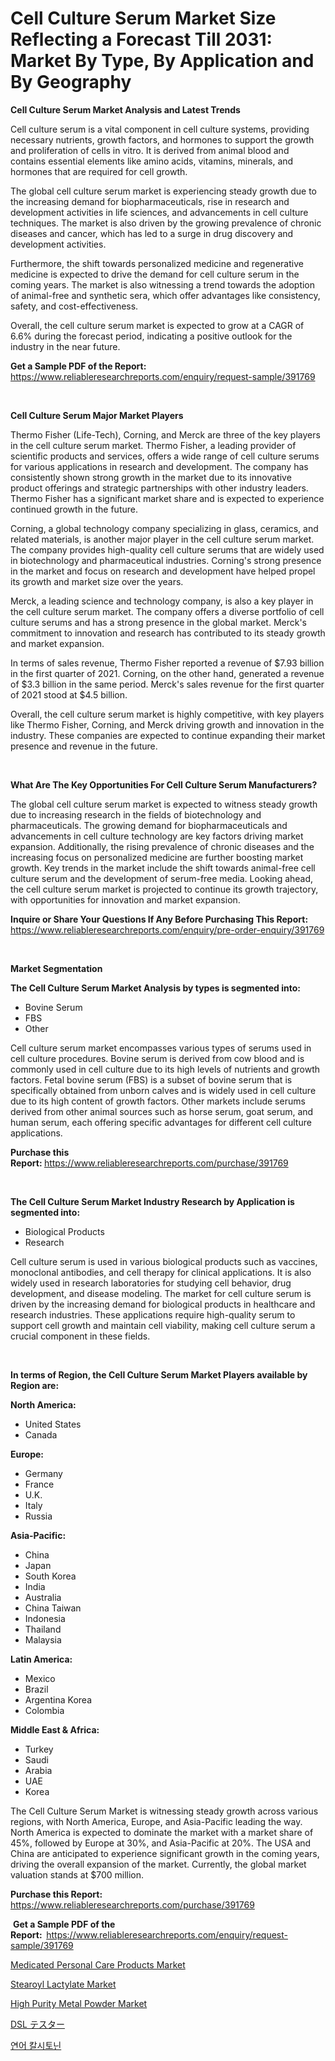 <p><h1>Cell Culture Serum Market Size Reflecting a Forecast Till 2031: Market By Type, By Application and By Geography</h1></p><p><strong>Cell Culture Serum Market Analysis and Latest Trends</strong></p>
<p><p>Cell culture serum is a vital component in cell culture systems, providing necessary nutrients, growth factors, and hormones to support the growth and proliferation of cells in vitro. It is derived from animal blood and contains essential elements like amino acids, vitamins, minerals, and hormones that are required for cell growth.</p><p>The global cell culture serum market is experiencing steady growth due to the increasing demand for biopharmaceuticals, rise in research and development activities in life sciences, and advancements in cell culture techniques. The market is also driven by the growing prevalence of chronic diseases and cancer, which has led to a surge in drug discovery and development activities.</p><p>Furthermore, the shift towards personalized medicine and regenerative medicine is expected to drive the demand for cell culture serum in the coming years. The market is also witnessing a trend towards the adoption of animal-free and synthetic sera, which offer advantages like consistency, safety, and cost-effectiveness.</p><p>Overall, the cell culture serum market is expected to grow at a CAGR of 6.6% during the forecast period, indicating a positive outlook for the industry in the near future.</p></p>
<p><strong>Get a Sample PDF of the Report:&nbsp;</strong> <a href="https://www.reliableresearchreports.com/enquiry/request-sample/391769">https://www.reliableresearchreports.com/enquiry/request-sample/391769</a></p>
<p>&nbsp;</p>
<p><strong>Cell Culture Serum Major Market Players</strong></p>
<p><p>Thermo Fisher (Life-Tech), Corning, and Merck are three of the key players in the cell culture serum market. Thermo Fisher, a leading provider of scientific products and services, offers a wide range of cell culture serums for various applications in research and development. The company has consistently shown strong growth in the market due to its innovative product offerings and strategic partnerships with other industry leaders. Thermo Fisher has a significant market share and is expected to experience continued growth in the future.</p><p>Corning, a global technology company specializing in glass, ceramics, and related materials, is another major player in the cell culture serum market. The company provides high-quality cell culture serums that are widely used in biotechnology and pharmaceutical industries. Corning's strong presence in the market and focus on research and development have helped propel its growth and market size over the years.</p><p>Merck, a leading science and technology company, is also a key player in the cell culture serum market. The company offers a diverse portfolio of cell culture serums and has a strong presence in the global market. Merck's commitment to innovation and research has contributed to its steady growth and market expansion.</p><p>In terms of sales revenue, Thermo Fisher reported a revenue of $7.93 billion in the first quarter of 2021. Corning, on the other hand, generated a revenue of $3.3 billion in the same period. Merck's sales revenue for the first quarter of 2021 stood at $4.5 billion.</p><p>Overall, the cell culture serum market is highly competitive, with key players like Thermo Fisher, Corning, and Merck driving growth and innovation in the industry. These companies are expected to continue expanding their market presence and revenue in the future.</p></p>
<p>&nbsp;</p>
<p><strong>What Are The Key Opportunities For Cell Culture Serum Manufacturers?</strong></p>
<p><p>The global cell culture serum market is expected to witness steady growth due to increasing research in the fields of biotechnology and pharmaceuticals. The growing demand for biopharmaceuticals and advancements in cell culture technology are key factors driving market expansion. Additionally, the rising prevalence of chronic diseases and the increasing focus on personalized medicine are further boosting market growth. Key trends in the market include the shift towards animal-free cell culture serum and the development of serum-free media. Looking ahead, the cell culture serum market is projected to continue its growth trajectory, with opportunities for innovation and market expansion.</p></p>
<p><strong>Inquire or Share Your Questions If Any Before Purchasing This Report:</strong> <a href="https://www.reliableresearchreports.com/enquiry/pre-order-enquiry/391769">https://www.reliableresearchreports.com/enquiry/pre-order-enquiry/391769</a></p>
<p>&nbsp;</p>
<p><strong>Market Segmentation</strong></p>
<p><strong>The Cell Culture Serum Market Analysis by types is segmented into:</strong></p>
<p><ul><li>Bovine Serum</li><li>FBS</li><li>Other</li></ul></p>
<p><p>Cell culture serum market encompasses various types of serums used in cell culture procedures. Bovine serum is derived from cow blood and is commonly used in cell culture due to its high levels of nutrients and growth factors. Fetal bovine serum (FBS) is a subset of bovine serum that is specifically obtained from unborn calves and is widely used in cell culture due to its high content of growth factors. Other markets include serums derived from other animal sources such as horse serum, goat serum, and human serum, each offering specific advantages for different cell culture applications.</p></p>
<p><strong>Purchase this Report:&nbsp;</strong><a href="https://www.reliableresearchreports.com/purchase/391769">https://www.reliableresearchreports.com/purchase/391769</a></p>
<p>&nbsp;</p>
<p><strong>The Cell Culture Serum Market Industry Research by Application is segmented into:</strong></p>
<p><ul><li>Biological Products</li><li>Research</li></ul></p>
<p><p>Cell culture serum is used in various biological products such as vaccines, monoclonal antibodies, and cell therapy for clinical applications. It is also widely used in research laboratories for studying cell behavior, drug development, and disease modeling. The market for cell culture serum is driven by the increasing demand for biological products in healthcare and research industries. These applications require high-quality serum to support cell growth and maintain cell viability, making cell culture serum a crucial component in these fields.</p></p>
<p>&nbsp;</p>
<p><strong>In terms of Region, the Cell Culture Serum Market Players available by Region are:</strong></p>
<p>
    <p> <strong> North America: </strong>
        <ul>
            <li>United States</li>
            <li>Canada</li>
        </ul>
        </p> 
    <p> <strong> Europe: </strong>
        <ul>
            <li>Germany</li>
            <li>France</li>
            <li>U.K.</li>
            <li>Italy</li>
            <li>Russia</li>
        </ul>
        </p> 
    <p> <strong> Asia-Pacific: </strong>
        <ul>
            <li>China</li>
            <li>Japan</li>
            <li>South Korea</li>
            <li>India</li>
            <li>Australia</li>
            <li>China Taiwan</li>
            <li>Indonesia</li>
            <li>Thailand</li>
            <li>Malaysia</li>
        </ul>
        </p> 
    <p> <strong> Latin America: </strong>
        <ul>
            <li>Mexico</li>
            <li>Brazil</li>
            <li>Argentina Korea</li>
            <li>Colombia</li>
        </ul>
        </p> 
    <p> <strong> Middle East & Africa: </strong>
        <ul>
            <li>Turkey</li>
            <li>Saudi</li>
            <li>Arabia</li>
            <li>UAE</li>
            <li>Korea</li>
        </ul>
    </p>
    </p>
<p><p>The Cell Culture Serum Market is witnessing steady growth across various regions, with North America, Europe, and Asia-Pacific leading the way. North America is expected to dominate the market with a market share of 45%, followed by Europe at 30%, and Asia-Pacific at 20%. The USA and China are anticipated to experience significant growth in the coming years, driving the overall expansion of the market. Currently, the global market valuation stands at $700 million.</p></p>
<p><strong>Purchase this Report: </strong><a href="https://www.reliableresearchreports.com/purchase/391769">https://www.reliableresearchreports.com/purchase/391769</a></p>
<p>&nbsp;<strong>Get a Sample PDF of the Report:&nbsp;&nbsp;</strong><a href="https://www.reliableresearchreports.com/enquiry/request-sample/391769">https://www.reliableresearchreports.com/enquiry/request-sample/391769</a></p>
<p><strong></strong></p>
<p><p><a href="https://view.publitas.com/reportprime-1/medicated-personal-care-products-market-share-market-new-trends-analysis-report-by-type-by-application-by-end-use-by-region-and-segment-forecasts-2024-2031/">Medicated Personal Care Products Market</a></p><p><a href="https://meowing-canidae-761.notion.site/Stearoyl-Lactylate-Market-Size-Growth-Outlook-from-2024-to-2031-projecting-at-Market-s-Trends-Anal-2bb0aa66a383407fb5409aa388d61612">Stearoyl Lactylate Market</a></p><p><a href="https://github.com/bobicer/Market-Research-Report-List-2/blob/main/high-purity-metal-powder-market.md">High Purity Metal Powder Market</a></p><p><a href="https://medium.com/@catherine10203/dsl%E3%83%86%E3%82%B9%E3%82%BF%E3%83%BC%E5%B8%82%E5%A0%B4%E3%81%AF-%E5%B8%82%E5%A0%B4%E3%82%B7%E3%82%A7%E3%82%A2-%E5%B8%82%E5%A0%B4%E5%8B%95%E5%90%91-%E5%B8%82%E5%A0%B4%E6%88%90%E9%95%B7%E3%81%AB%E9%96%A2%E3%81%99%E3%82%8B%E6%83%85%E5%A0%B1%E3%82%92%E6%8F%90%E4%BE%9B%E3%81%97%E3%81%BE%E3%81%99-dd202692783d">DSL テスター</a></p><p><a href="https://medium.com/@ar-medical/%EC%97%B0%EC%96%B4-%EC%B9%BC%EC%8B%9C%ED%86%A0%EB%8B%8C-%EC%8B%9C%EC%9E%A5-%EA%B7%9C%EB%AA%A8-%EB%B0%8F-%EC%8B%9C%EC%9E%A5-%EB%8F%99%ED%96%A5-%EC%99%84%EC%A0%84%ED%95%9C-%EC%82%B0%EC%97%85-%EA%B0%9C%EC%9A%94-2024%EB%85%84%EB%B6%80%ED%84%B0-2031%EB%85%84%EA%B9%8C%EC%A7%80-795d693830e7">연어 칼시토닌</a></p></p>